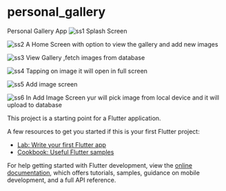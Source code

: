 # personal_gallery

Personal Gallery App 
![ss1](https://github.com/user-attachments/assets/4a2fc508-8ac0-4dd6-b80c-6dc523d8b296)
Splash Screen 

![ss2](https://github.com/user-attachments/assets/12f27ad6-f3bd-471d-85ad-a19972b99288)
 A Home Screen with option to view the gallery and add new images

![ss3](https://github.com/user-attachments/assets/a82f15fa-abca-4cc5-a602-9719934a717a)
View Gallery ,fetch images from database

![ss4](https://github.com/user-attachments/assets/a5fb8d8c-d173-4692-9dcd-169ea31fdb22)
Tapping on image it will open in full screen

![ss5](https://github.com/user-attachments/assets/f59bf096-9d51-4153-b7bd-9b66e88259c4)
Add image screen

![ss6](https://github.com/user-attachments/assets/d0008cd2-378f-4e22-8841-3bccc0f02033)
In Add Image Screen yur will pick image from local device and it will upload to database


This project is a starting point for a Flutter application.

A few resources to get you started if this is your first Flutter project:

- [Lab: Write your first Flutter app](https://docs.flutter.dev/get-started/codelab)
- [Cookbook: Useful Flutter samples](https://docs.flutter.dev/cookbook)

For help getting started with Flutter development, view the
[online documentation](https://docs.flutter.dev/), which offers tutorials,
samples, guidance on mobile development, and a full API reference.

